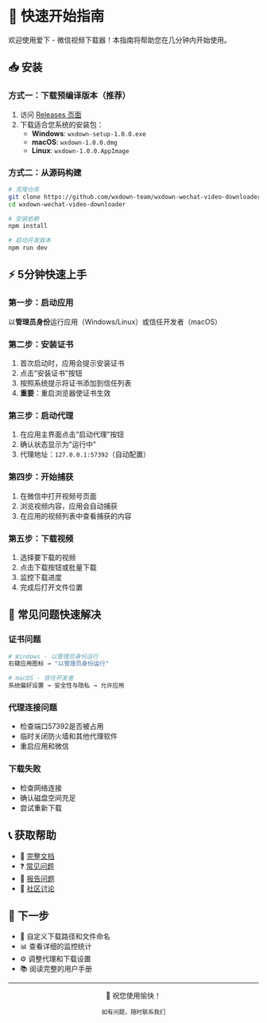 # 🚀 快速开始指南

欢迎使用爱下 - 微信视频下载器！本指南将帮助您在几分钟内开始使用。

## 📥 安装

### 方式一：下载预编译版本（推荐）

1. 访问 [Releases 页面](https://github.com/wxdown-team/wxdown-wechat-video-downloader/releases)
2. 下载适合您系统的安装包：
   - **Windows**: `wxdown-setup-1.0.0.exe`
   - **macOS**: `wxdown-1.0.0.dmg`
   - **Linux**: `wxdown-1.0.0.AppImage`

### 方式二：从源码构建

```bash
# 克隆仓库
git clone https://github.com/wxdown-team/wxdown-wechat-video-downloader.git
cd wxdown-wechat-video-downloader

# 安装依赖
npm install

# 启动开发版本
npm run dev
```

## ⚡ 5分钟快速上手

### 第一步：启动应用

以**管理员身份**运行应用（Windows/Linux）或信任开发者（macOS）

### 第二步：安装证书

1. 首次启动时，应用会提示安装证书
2. 点击"安装证书"按钮
3. 按照系统提示将证书添加到信任列表
4. **重要**：重启浏览器使证书生效

### 第三步：启动代理

1. 在应用主界面点击"启动代理"按钮
2. 确认状态显示为"运行中"
3. 代理地址：`127.0.0.1:57392`（自动配置）

### 第四步：开始捕获

1. 在微信中打开视频号页面
2. 浏览视频内容，应用会自动捕获
3. 在应用的视频列表中查看捕获的内容

### 第五步：下载视频

1. 选择要下载的视频
2. 点击下载按钮或批量下载
3. 监控下载进度
4. 完成后打开文件位置

## 🔧 常见问题快速解决

### 证书问题
```bash
# Windows - 以管理员身份运行
右键应用图标 → "以管理员身份运行"

# macOS - 信任开发者
系统偏好设置 → 安全性与隐私 → 允许应用
```

### 代理连接问题
- 检查端口57392是否被占用
- 临时关闭防火墙和其他代理软件
- 重启应用和微信

### 下载失败
- 检查网络连接
- 确认磁盘空间充足
- 尝试重新下载

## 📞 获取帮助

- 📖 [完整文档](README.md)
- ❓ [常见问题](docs/FAQ.md)
- 🐛 [报告问题](https://github.com/wxdown-team/wxdown-wechat-video-downloader/issues)
- 💬 [社区讨论](https://github.com/wxdown-team/wxdown-wechat-video-downloader/discussions)

## 🎯 下一步

- 🎨 自定义下载路径和文件命名
- 📊 查看详细的监控统计
- ⚙️ 调整代理和下载设置
- 📚 阅读完整的用户手册

---

<div align="center">
  <p>🎉 祝您使用愉快！</p>
  <p><sub>如有问题，随时联系我们</sub></p>
</div>
